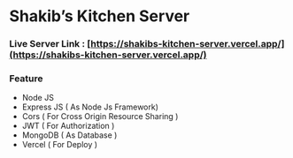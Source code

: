 # Shakib’s Kitchen Server

### Live Server Link : [https://shakibs-kitchen-server.vercel.app/](https://shakibs-kitchen-server.vercel.app/)

### Feature

- Node JS
- Express JS ( As Node Js Framework)
- Cors ( For Cross Origin Resource Sharing )
- JWT ( For Authorization )
- MongoDB ( As Database )
- Vercel ( For Deploy )